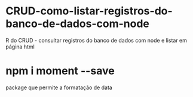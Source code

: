 # CRUD-como-listar-registros-do-banco-de-dados-com-node
R do CRUD - consultar registros do banco de dados com node e listar em página html

# npm i moment --save
package que permite a formatação de data
